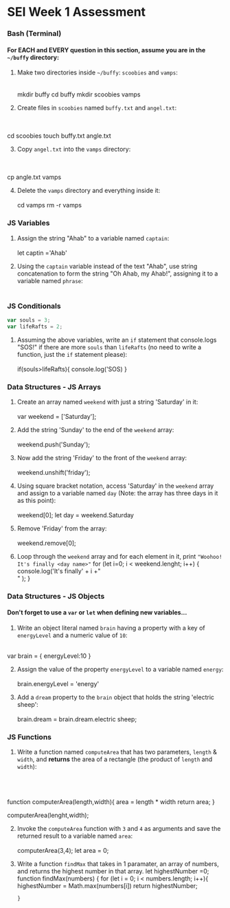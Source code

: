 # SEI Week 1 Assessment

### Bash (Terminal)

#### For EACH and EVERY question in this section, assume you are in the `~/buffy` directory:

1. Make two directories inside `~/buffy`: `scoobies` and `vamps`:
<br><br><br>
mkdir buffy
cd buffy
mkdir scoobies vamps


2. Create files in `scoobies` named `buffy.txt` and `angel.txt`:
<br><br><br>

cd scoobies
touch buffy.txt angle.txt

3. Copy `angel.txt` into the `vamps` directory:
<br><br><br>

cp angle.txt vamps

4. Delete the `vamps` directory and everything inside it:
<br><br>
cd vamps
rm -r vamps
### JS Variables

1. Assign the string "Ahab" to a variable named `captain`:
<br><br>
let captin ='Ahab'

2. Using the `captain` variable instead of the text "Ahab", use string concatenation to form the string "Oh Ahab, my Ahab!", assigning it to a variable named `phrase`:
<br><br>


### JS Conditionals
```js
var souls = 3;
var lifeRafts = 2;
```

1. Assuming the above variables, write an `if` statement that console.logs "SOS!" if there are more `souls` than `lifeRafts` (no need to write a function, just the `if` statement please):
<br><br>
if(souls>lifeRafts){
    console.log('SOS)
}


### Data Structures - JS Arrays

1. Create an array named `weekend` with just a string 'Saturday' in it:
<br><br>
var weekend = ['Saturday'];
2. Add the string 'Sunday' to the end of the `weekend` array:
<br><br>
weekend.push('Sunday');


3. Now add the string 'Friday' to the front of the `weekend` array:
<br><br>
weekend.unshift('friday');

4. Using square bracket notation, access 'Saturday' in the `weekend` array and assign to a variable named `day` (Note: the array has three days in it as this point):
<br><br>
weekend[0];
let day = weekend.Saturday

5. Remove 'Friday' from the array:
<br><br>
weekend.remove[0];
6. Loop through the `weekend` array and for each element in it, print `"Woohoo! It's finally <day name>"`
for (let i=0; i < weekend.lenght; i++) {
    console.log('It's finally' + i +"<br>" );
}

### Data Structures - JS Objects

#### Don't forget to use a `var` or `let` when defining new variables...

1. Write an object literal named `brain` having a property with a key of `energyLevel` and a numeric value of `10`:
<br><br>

var brain = {
    energyLevel:10
    }

2. Assign the value of the property `energyLevel` to a variable named `energy`:
<br><br>
brain.energyLevel = 'energy'

3. Add a `dream` property to the `brain` object that holds the string  'electric sheep':
<br><br>
brain.dream = brain.dream.electric sheep;
### JS Functions

1. Write a function named `computeArea` that has two parameters, `length` & `width`, and **returns** the area of a rectangle (the product of `length` and `width`):
<br><br><br><br>


function computerArea(length,width){
    area = length * width
    return area;
}

computerArea(lenght,width);

2. Invoke the `computeArea` function with `3` and `4` as arguments and save the returned result to a variable named `area`:<br><br>
computerArea(3,4);
let area = 0;


3. Write a function `findMax` that takes in 1 paramater, an array of numbers, and returns the highest number in that array.
let highestNumber =0;
    function findMax(numbers) {
       for (let i = 0; i < numbers.length; i++){
           highestNumber = Math.max(numbers[i])
           return highestNumber;

       }
    

